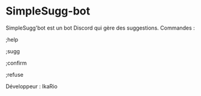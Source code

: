 # SimpleSugg-bot

SimpleSugg'bot est un bot Discord qui gère des suggestions.
Commandes :

;help

;sugg

;confirm

;refuse

Développeur : IkaRio
